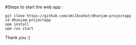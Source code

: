 #Steps to start the web app : 

```
git clone https://github.com/amilbcahat/dhunjam-projectapp
cd dhunjam-projectapp
npm install
npm run start 
```

Thank you :) 
